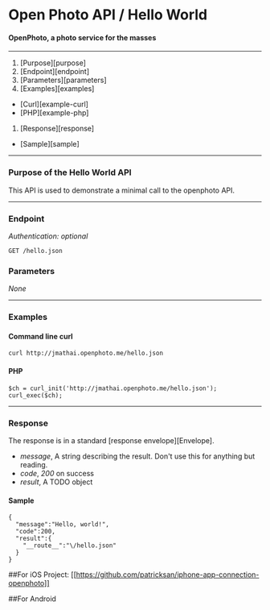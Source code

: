 Open Photo API / Hello World
=======================
#### OpenPhoto, a photo service for the masses

----------------------------------------

1. [Purpose][purpose]
1. [Endpoint][endpoint]
1. [Parameters][parameters]
1. [Examples][examples]
  * [Curl][example-curl]
  * [PHP][example-php]
1. [Response][response]
  * [Sample][sample]

----------------------------------------

<a name="purpose"></a>
### Purpose of the Hello World API

This API is used to demonstrate a minimal call to the openphoto API.

----------------------------------------

<a name="endpoint"></a>
### Endpoint

_Authentication: optional_

    GET /hello.json

<a name="parameters"></a>
### Parameters

_None_

----------------------------------------

<a name="examples"></a>
### Examples

<a name="example-curl"></a>
#### Command line curl

    curl http://jmathai.openphoto.me/hello.json

<a name="example-php"></a>
#### PHP

    $ch = curl_init('http://jmathai.openphoto.me/hello.json');
    curl_exec($ch);

----------------------------------------

<a name="response"></a>
### Response

The response is in a standard [response envelope][Envelope].

* _message_, A string describing the result. Don't use this for anything but reading.
* _code_, _200_ on success
* _result_, A TODO object

<a name="sample"></a>
#### Sample

    {
      "message":"Hello, world!",
      "code":200,
      "result":{
        "__route__":"\/hello.json"
      }
    }

##For iOS
Project: [[https://github.com/patricksan/iphone-app-connection-openphoto]]

##For Android
